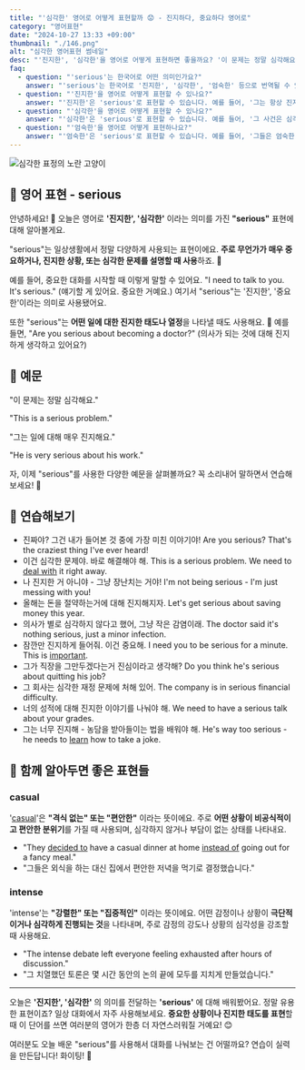 ```yaml
---
title: "'심각한' 영어로 어떻게 표현할까 😟 - 진지하다, 중요하다 영어로"
category: "영어표현"
date: "2024-10-27 13:33 +09:00"
thumbnail: "./146.png"
alt: "심각한 영어표현 썸네일"
desc: "'진지한', '심각한'을 영어로 어떻게 표현하면 좋을까요? '이 문제는 정말 심각해요.', '그는 일에 대해 매우 진지해요.' 등을 영어로 표현하는 법을 배워봅시다. 다양한 예문을 통해서 연습하고 본인의 표현으로 만들어 보세요."
faq:
  - question: "'serious'는 한국어로 어떤 의미인가요?"
    answer: "'serious'는 한국어로 '진지한', '심각한', '엄숙한' 등으로 번역될 수 있습니다. 주로 어떤 상황이나 태도가 가볍지 않음을 나타낼 때 사용됩니다."
  - question: "'진지한'을 영어로 어떻게 표현할 수 있나요?"
    answer: "'진지한'은 'serious'로 표현할 수 있습니다. 예를 들어, '그는 항상 진지한 태도로 일한다'는 'He always works in a serious manner'로 말할 수 있습니다."
  - question: "'심각한'을 영어로 어떻게 표현할 수 있나요?"
    answer: "'심각한'은 'serious'로 표현할 수 있습니다. 예를 들어, '그 사건은 심각한 문제로 발전했다'는 'The incident has developed into a serious problem'으로 말할 수 있습니다."
  - question: "'엄숙한'을 영어로 어떻게 표현하나요?"
    answer: "'엄숙한'은 'serious'로 표현할 수 있습니다. 예를 들어, '그들은 엄숙한 분위기 속에서 기도를 했다'는 'They prayed in a serious atmosphere'로 표현할 수 있습니다."
---
```


![심각한 표정의 노란 고양이](./146-1.jpg)

## 🌟 영어 표현 - serious

안녕하세요! 👋 오늘은 영어로 **'진지한', '심각한'** 이라는 의미를 가진 **"serious"** 표현에 대해 알아볼게요.

"serious"는 일상생활에서 정말 다양하게 사용되는 표현이에요. **주로 무언가가 매우 중요하거나, 진지한 상황, 또는 심각한 문제를 설명할 때 사용**하죠. 🤔

예를 들어, 중요한 대화를 시작할 때 이렇게 말할 수 있어요. "I need to talk to you. It's serious." (얘기할 게 있어요. 중요한 거예요.) 여기서 "serious"는 '진지한', '중요한'이라는 의미로 사용됐어요.

또한 "serious"는 **어떤 일에 대한 진지한 태도나 열정**을 나타낼 때도 사용해요. 💪 예를 들면, "Are you serious about becoming a doctor?" (의사가 되는 것에 대해 진지하게 생각하고 있어요?)

## 📖 예문

"이 문제는 정말 심각해요."

"This is a serious problem."

"그는 일에 대해 매우 진지해요."

"He is very serious about his work."

자, 이제 "serious"를 사용한 다양한 예문을 살펴볼까요? 꼭 소리내어 말하면서 연습해보세요! 🎯

## 💬 연습해보기

<ul data-interactive-list>
  <li data-interactive-item>
    <span data-toggler>진짜야? 그건 내가 들어본 것 중에 가장 미친 이야기야!</span>
    <span data-answer>Are you serious? That's the craziest thing I've ever heard!</span>
  </li>
  <li data-interactive-item>
    <span data-toggler>이건 심각한 문제야. 바로 해결해야 해.</span>
    <span data-answer>This is a serious problem. We need to <a href="/blog/in-english/157.deal-with/">deal with</a> it right away.</span>
  </li>
  <li data-interactive-item>
    <span data-toggler>나 진지한 거 아니야 - 그냥 장난치는 거야!</span>
    <span data-answer>I'm not being serious - I'm just messing with you!</span>
  </li>
  <li data-interactive-item>
    <span data-toggler>올해는 돈을 절약하는거에 대해 진지해지자.</span>
    <span data-answer>Let's get serious about saving money this year.</span>
  </li>
  <li data-interactive-item>
    <span data-toggler>의사가 별로 심각하지 않다고 했어, 그냥 작은 감염이래.</span>
    <span data-answer>The doctor said it's nothing serious, just a minor infection.</span>
  </li>
  <li data-interactive-item>
    <span data-toggler>잠깐만 진지하게 들어줘. 이건 중요해.</span>
    <span data-answer>I need you to be serious for a minute. This is <a href="/blog/in-english/318.important/">important</a>.</span>
  </li>
  <li data-interactive-item>
    <span data-toggler>그가 직장을 그만두겠다는거 진심이라고 생각해?</span>
    <span data-answer>Do you think he's serious about quitting his job?</span>
  </li>
  <li data-interactive-item>
    <span data-toggler>그 회사는 심각한 재정 문제에 처해 있어.</span>
    <span data-answer>The company is in serious financial difficulty.</span>
  </li>
  <li data-interactive-item>
    <span data-toggler>너의 성적에 대해 진지한 이야기를 나눠야 해.</span>
    <span data-answer>We need to have a serious talk about your grades.</span>
  </li>
  <li data-interactive-item>
    <span data-toggler>그는 너무 진지해 - 농담을 받아들이는 법을 배워야 해.</span>
    <span data-answer>He's way too serious - he needs to <a href="/blog/in-english/245.learn/">learn</a> how to take a joke.</span>
  </li>
</ul>

## 🤝 함께 알아두면 좋은 표현들

### casual

'[casual](/blog/in-english/150.casual/)'은 **"격식 없는" 또는 "편안한"** 이라는 뜻이에요. 주로 **어떤 상황이 비공식적이고 편안한 분위기**를 가질 때 사용되며, 심각하지 않거나 부담이 없는 상태를 나타내요.

- "They [decided to](/blog/in-english/062.decide-to/) have a casual dinner at home [instead of](/blog/in-english/169.instead-of/) going out for a fancy meal."
- "그들은 외식을 하는 대신 집에서 편안한 저녁을 먹기로 결정했습니다."

### intense

'intense'는 **"강렬한" 또는 "집중적인"** 이라는 뜻이에요. 어떤 감정이나 상황이 **극단적이거나 심각하게 진행되는 것**을 나타내며, 주로 감정의 강도나 상황의 심각성을 강조할 때 사용해요.

- "The intense debate left everyone feeling exhausted after hours of discussion."
- "그 치열했던 토론은 몇 시간 동안의 논의 끝에 모두를 지치게 만들었습니다."

---

오늘은 **'진지한', '심각한'** 의 의미를 전달하는 **'serious'** 에 대해 배워봤어요. 정말 유용한 표현이죠? 일상 대화에서 자주 사용해보세요. **중요한 상황이나 진지한 태도를 표현**할 때 이 단어를 쓰면 여러분의 영어가 한층 더 자연스러워질 거예요! 😊

여러분도 오늘 배운 "serious"를 사용해서 대화를 나눠보는 건 어떨까요? 연습이 실력을 만든답니다! 화이팅! 💪
